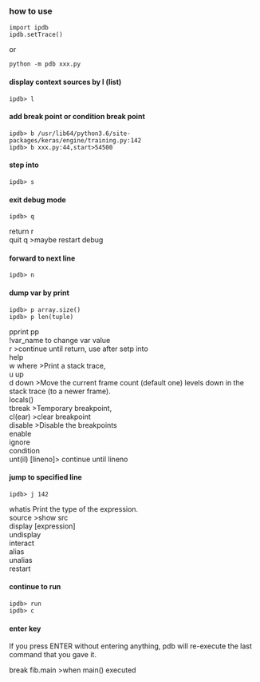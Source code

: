### how to use
```pyton
import ipdb
ipdb.setTrace()
```
or
```shell
python -m pdb xxx.py
```
#### display context sources by l (list)
```shell
ipdb> l
```
#### add break point or condition break point
```shell
ipdb> b /usr/lib64/python3.6/site-packages/keras/engine/training.py:142
ipdb> b xxx.py:44,start>54500
```
#### step into
```shell
ipdb> s
```
#### exit debug mode
```shell
ipdb> q
```
return r  
quit q  >maybe restart debug  
#### forward to next line
```shell
ipdb> n
```
#### dump var by print
```shell
ipdb> p array.size()
ipdb> p len(tuple)
```
pprint pp  
!var_name to change var value  
r >continue until return, use after setp into  
help  
w where >Print a stack trace,   
u up  
d down >Move the current frame count (default one) levels down in the stack trace (to a newer frame).  
locals()  
tbreak >Temporary breakpoint,  
cl(ear) >clear breakpoint  
disable >Disable the breakpoints  
enable  
ignore  
condition  
unt(il) [lineno]> continue until lineno  
#### jump to specified line
```shell
ipdb> j 142
```
whatis Print the type of the expression.  
source >show src  
display [expression]  
undisplay  
interact  
alias  
unalias  
restart  
#### continue to run
```shell
ipdb> run
ipdb> c
```
#### enter key
If you press ENTER without entering anything, pdb will re-execute the last command that you gave it.  

break fib.main >when main() executed  
